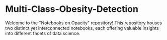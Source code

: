 # Multi-Class-Obesity-Detection
Welcome to the "Notebooks on Opacity" repository! This repository houses two distinct yet interconnected notebooks, each offering valuable insights into different facets of data science.
